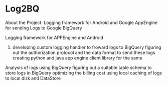 Log2BQ
======

About the Project: Logging framework for Android and Google AppEngine for sending Logs to Google BigQuery

Logging framework for APPEngine and Android
  1) developing custom logging handler to froward logs to BigQuery
	figuring out the authorization protocol and the data format to send these logs
	creating python and java app engine client library for the same 

Analysis of logs using BigQuery
	figuring out a suitable table schema to store logs in BigQuery
	optimizing the billing cost using local caching of logs to local disk and DataStore

